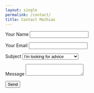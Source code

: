 ```yaml
---
layout: single
permalink: /contact/
title: Contact Mathias
---
```

<form name="contact" method="POST" data-netlify="true" class="basic-grey">
  <p>
    <label>
      <span>Your Name</span>
      <input type="text" name="name" />
     </label>   
  </p>
  <p>
    <label>
      <span>Your Email</span>
      <input type="email" name="email" />
    </label>
  </p>
  <p>
    <label>
      <span>Subject</span>
      <select name="subject">
        <option value="question">I'm looking for advice</option>
        <option value="coaching">I'm interested in Coaching</option>
        <option value="other">Just saying hi!</option>
      </select>
     </label>
  </p>
  <p>
    <label>
      <span>Message</span>
      <textarea name="message"></textarea>
    </label>
  </p>
  <p>
    <label>
      <span></span>
      <button class="button" type="submit">Send</button>
    </label>
  </p>
</form>
